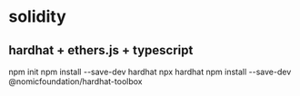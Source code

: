 # solidity

## hardhat + ethers.js + typescript
npm init
npm install --save-dev hardhat
npx hardhat
npm install --save-dev @nomicfoundation/hardhat-toolbox

